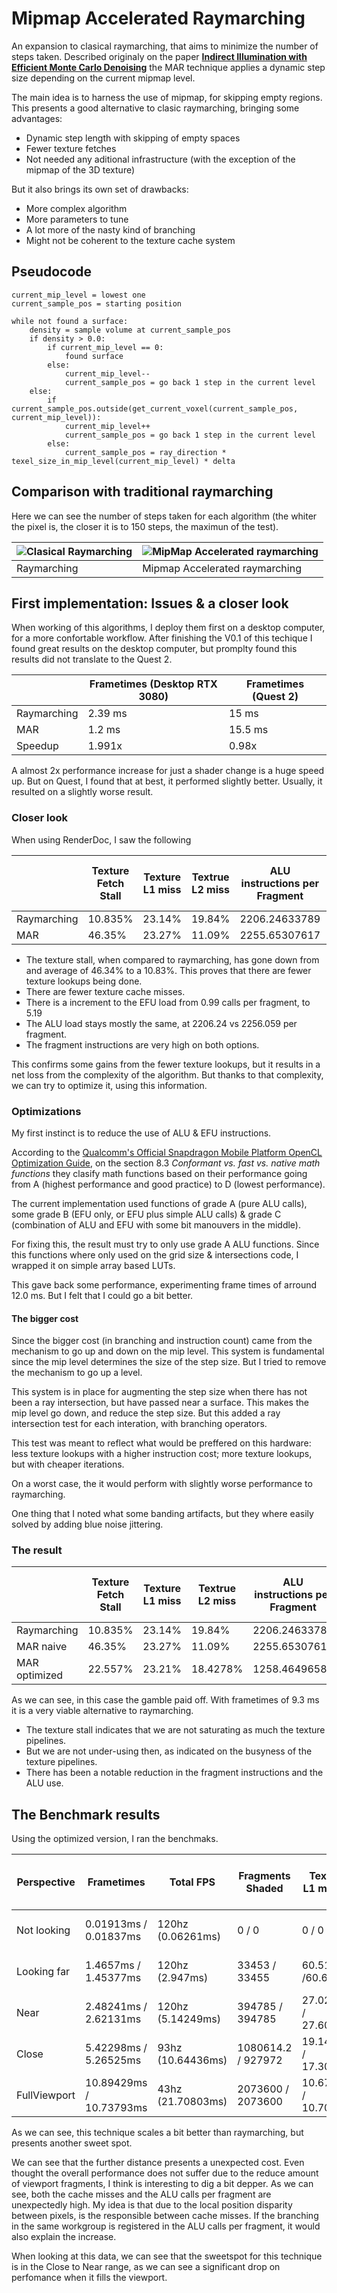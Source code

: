 # Mipmap Accelerated Raymarching

An expansion to clasical raymarching, that aims to minimize the number of steps taken. Described originaly on the paper **[Indirect Illumination with Efficient Monte Carlo Denoising](https://link.springer.com/article/10.1007/s11042-020-09884-5)** the MAR technique applies a dynamic step size depending on the current mipmap level.

The main idea is to harness the use of mipmap, for skipping empty regions. This presents a good alternative to clasic raymarching, bringing some advantages:

* Dynamic step length with skipping of empty spaces
* Fewer texture fetches
* Not needed any aditional infrastructure (with the exception of the mipmap of the 3D texture)

But it also brings its own set of drawbacks:

* More complex algorithm
* More parameters to tune
* A lot more of the nasty kind of branching
* Might not be coherent to the texture cache system

## Pseudocode

```
current_mip_level = lowest one
current_sample_pos = starting position

while not found a surface:
    density = sample volume at current_sample_pos
    if density > 0.0:
        if current_mip_level == 0:
            found surface
        else:
            current_mip_level--
            current_sample_pos = go back 1 step in the current level
    else:
        if current_sample_pos.outside(get_current_voxel(current_sample_pos, current_mip_level)):
            current_mip_level++
            current_sample_pos = go back 1 step in the current level
        else:
            current_sample_pos = ray_direction * texel_size_in_mip_level(current_mip_level) * delta
```

## Comparison with traditional raymarching

Here we can see the number of steps taken for each algorithm (the whiter the pixel is, the closer it is to 150 steps, the maximun of the test).


| ![Clasical Raymarching](https://github.com/JsMarq96/Understanding-Tileg-GPUs-VR-Volume-Rendering/blob/main/mipmap-accel-raymarching/Raymarching_iterations_150_steps.PNG?raw=truehttps://github.com/JsMarq96/Understanding-Tileg-GPUs-VR-Volume-Rendering/blob/main/mipmap-accel-raymarching/Raymarching_iterations_150_steps.PNGassets\20230414_112642_Raymarching_iterations_150_steps.PNG?raw=true) | ![MipMap Accelerated raymarching](https://github.com/JsMarq96/Understanding-Tileg-GPUs-VR-Volume-Rendering/blob/main/mipmap-accel-raymarching/MAR_iterations_150_steps.PNG?raw=trueassets\20230414_112642_MAR_iterations_150_steps.PN) |
| -------------------------------------------------------------------------------------------------------------------------------------------------------------------------------------------------------------------------------------------------------------------------------------------------------------------------------------------------------------------------------------------------------- | ---------------------------------------------------------------------------------------------------------------------------------------------------------------------------------------------------------------------------------------- |
| Raymarching                                                                                                                                                                                                                                                                                                                                                                                            | Mipmap Accelerated raymarching                                                                                                                                                                                                         |

## First implementation: Issues & a closer look

When working of this algorithms, I deploy them first on a desktop computer, for a more confortable workflow. After finishing the V0.1 of this techique I found great results on the desktop computer, but promplty found this results did not translate to the Quest 2.


|             | Frametimes (Desktop RTX 3080) | Frametimes (Quest 2) |
| ------------- | ------------------------------- | ---------------------- |
| Raymarching | 2.39 ms                       | 15 ms                |
| MAR         | 1.2 ms                        | 15.5 ms              |
| Speedup     | 1.991x                        | 0.98x                |

A almost 2x performance increase for just a shader change is a huge speed up. But on Quest, I found that at best, it performed slightly better. Usually, it resulted on a slightly worse result.

### Closer look

When using RenderDoc, I saw the following


|             | Texture Fetch Stall | Texture L1 miss | Textrue L2 miss | ALU instructions per Fragment | EFU instructions per Fragment | Fragment instructions | Texture Pipes busy |
| ------------- | --------------------- | ----------------- | ----------------- | ------------------------------- | ------------------------------- | ----------------------- | -------------------- |
| Raymarching | 10.835%             | 23.14%          | 19.84%          | 2206.24633789                 | 5.19638395                    | 1329271680            | 89.00164032        |
| MAR         | 46.35%              | 23.27%          | 11.09%          | 2255.65307617                 | 0.99751121                    | 1356445568            | 94.78199768        |

* The texture stall, when compared to raymarching, has gone down from and average of 46.34% to a 10.83%. This proves that there are fewer texture lookups being done.
* There are fewer texture cache misses.
* There is a increment to the EFU load from 0.99 calls per fragment, to 5.19
* The ALU load stays mostly the same, at 2206.24 vs 2256.059 per fragment.
* The fragment instructions are very high on both options.

This confirms some gains from the fewer texture lookups, but it results in a net loss from the complexity of the algorithm. But thanks to that complexity, we can try to optimize it, using this information.

### Optimizations

My first instinct is to reduce the use of ALU & EFU instructions.

According to the [Qualcomm's Official Snapdragon Mobile Platform OpenCL Optimization Guide](https://developer.qualcomm.com/download/adrenosdk/adreno-opencl-programming-guide.pdf?referrer=node/6114https:/), on the section 8.3 *Conformant vs. fast vs. native math functions* they clasify math functions based on their performance going from A (highest performance and good practice) to D (lowest performance).

The current implementation used functions of grade A (pure ALU calls), some grade B (EFU only, or EFU plus simple ALU calls) & grade C (combination of ALU and EFU with some bit manouvers in the middle).

For fixing this, the result must try to only use grade A ALU functions. Since this functions where only used on the grid size & intersections code, I wrapped it on simple array based LUTs.

This gave back some performance, experimenting frame times of arround 12.0 ms. But I felt that I could go a bit better.

#### The bigger cost

Since the bigger cost (in branching and instruction count) came from the mechanism to go up and down on the mip level. This system is fundamental since the mip level determines the size of the step size. But I tried to remove the mechanism to go up a level.

This system is in place for augmenting the step size when there has not been a ray intersection, but have passed near a surface. This makes the mip level go down, and reduce the step size. But this added a ray intersection test for each interation, with branching operators.

This test was meant to reflect what would be preffered on this hardware: less texture lookups with a higher instruction cost; more texture lookups, but with cheaper iterations.

On a worst case, the it would perform with slightly worse performance to raymarching.

One thing that I noted what some banding artifacts, but they where easily solved by adding blue noise jittering.

### The result


|               | Texture Fetch Stall | Texture L1 miss | Textrue L2 miss | ALU instructions per Fragment | EFU instructions per Fragment | Fragment instructions | Texture Pipes busy | Frametime |
| --------------- | --------------------- | ----------------- | ----------------- | ------------------------------- | ------------------------------- | ----------------------- | -------------------- | ----------- |
| Raymarching   | 10.835%             | 23.14%          | 19.84%          | 2206.24633789                 | 5.19638395                    | 1329271680            | 89.00164032        | 14.5 ms   |
| MAR naive     | 46.35%              | 23.27%          | 11.09%          | 2255.65307617                 | 0.99751121                    | 1356445568            | 94.78199768        | 15 ms     |
| MAR optimized | 22.557%             | 23.21%          | 18.4278%        | 1258.46496582                 | 0.99751121                    | 757047808             | 93.34055328        | 9.3 ms    |

As we can see, in this case the gamble paid off. With frametimes of 9.3 ms it is a very viable alternative to raymarching.

* The texture stall indicates that we are not saturating as much the texture pipelines.
* But we are not under-using then, as indicated on the busyness of the texture pipelines.
* There has been a notable reduction in the fragment instructions and the ALU use.

## The Benchmark results

Using the optimized version, I ran the benchmaks.


| Perspective  | Frametimes              | Total FPS         | Fragments Shaded   | Texture L1 misses   | Texture L2 misses   | % Time ALUs working | % Time EFUs working | ALU / Vertex        | ALU / Fragment          | EFU / Vertex | EFU / Fragment    | % Texture pipes busy |
| -------------- | ------------------------- | ------------------- | -------------------- | --------------------- | --------------------- | --------------------- | --------------------- | --------------------- | ------------------------- | -------------- | ------------------- | ---------------------- |
| Not looking  | 0.01913ms / 0.01837ms   | 120hz (0.06261ms) | 0 / 0              | 0 / 0               | 0 / 0               | 9.09091% / 9.09091% | 0% / 0%             | 28 / 28             | 0 / 0                   | 0 / 0        | 0 / 0             |                      |
| Looking far  | 1.4657ms / 1.45377ms    | 120hz (2.947ms)   | 33453 / 33455      | 60.51189 /60.63144  | 100.66218 / 100     | 12.5865% / 12.4932% | 0.05193% / 0.05153% | 28 / 28             | 1320.08215 / 1320.31787 | 0 / 0        | 0.99488 / 0.99523 |                      |
| Near         | 2.48241ms / 2.62131ms   | 120hz (5.14249ms) | 394785 / 394785    | 27.02943 / 27.60523 | 25.13162 / 27.03773 | 50.25291 / 48.46212 | 0.34695 / 0.33271   | 30 / 30             | 906.05292 / 905.28394   | 0 / 0        | 0.99849 / 0.99852 |                      |
| Close        | 5.42298ms / 5.26525ms   | 93hz (10.64436ms) | 1080614.2 / 927972 | 19.14908 / 17.30471 | 13.1689 / 11.89132  | 52.38562 / 47.14788 | 0.44555 / 0.3912    | 30.98863 / 28.224   | 791.54568 / 726.92281   | 0 / 0        | 0.99907 / 0.89918 |                      |
| FullViewport | 10.89429ms / 10.73793ms | 43hz (21.70803ms) | 2073600 / 2073600  | 10.67951 / 10.70527 | 8.05422 / 8.02575   | 54.87321 / 54.95217 | 0.41815 / 0.4231    | 32.66667 / 33.12676 | 924.71814 / 912.84009   | 0 / 0        | 0.99985 / 0.99986 |                      |

As we can see, this technique scales a bit better than raymarching, but presents another sweet spot.

We can see that the further distance presents a unexpected cost. Even thought the overall performance does not suffer due to the reduce amount of viewport fragments, I think is interesting to dig a bit depper. As we can see, both the cache misses and the ALU calls per fragment are unexpectedly high. My idea is that due to the local position disparity between pixels, is the responsible between cache misses. If the branching in the same workgroup is registered in the ALU calls per fragment, it would also explain the increase.

When looking at this data, we can see that the sweetspot for this technique is in the Close to Near range, as we can see a significant drop on perfomance when it fills the viewport.
